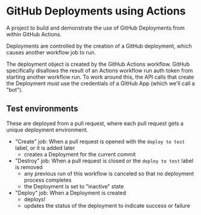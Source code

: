 # GitHub Deployments using Actions

A project to build and demonstrate the use of GitHub Deployments from within GitHub Actions.

Deployments are controlled by the creation of a GitHub deployment, which causes another workflow job to run.

The deployment object is created by the GitHub Actions workflow.
GitHub specifically disallows the result of an Actions workflow run auth token from starting another workflow run.
To work around this, the API calls that create the Deployment must use the credentials of a GitHub App (which we'll call a "bot").

## Test environments

These are deployed from a pull request, where each pull request gets a unique deployment environment.

- "Create" job: When a pull request is opened with the `deploy to test` label, or it is added later
  - creates a Deployment for the current commit
- "Destroy" job: When a pull request is closed or the `deploy to test` label is removed
  - any previous run of this workflow is canceled so that no deployment process completes
  - the Deployment is set to "inactive" state
- "Deploy" job: When a Deployment is created
  - deploys!
  - updates the status of the deployment to indicate success or failure
